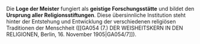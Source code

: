 
Die **Loge der Meister** fungiert als **geistige Forschungsstätte** und bildet den **Ursprung aller Religionsstiftungen**. Diese übersinnliche Institution steht hinter der Entstehung und Entwicklung der verschiedenen religiösen Traditionen der Menschheit ([[GA054 (7.) DER WEISHEITSKERN IN DEN RELIGIONEN, Berlin, 16. November 1905|GA054/7]]).
